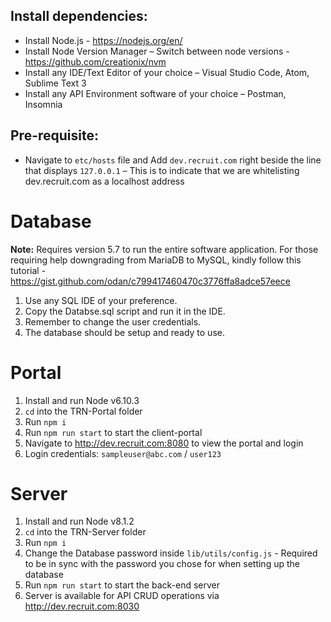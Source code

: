 ## Install dependencies:

- Install Node.js - https://nodejs.org/en/
- Install Node Version Manager – Switch between node versions - https://github.com/creationix/nvm
- Install any IDE/Text Editor of your choice – Visual Studio Code, Atom, Sublime Text 3
- Install any API Environment software of your choice – Postman, Insomnia

## Pre-requisite:
- Navigate to `etc/hosts` file and Add `dev.recruit.com` right beside the line that displays `127.0.0.1` – This is to indicate that we are whitelisting dev.recruit.com as a localhost address 


# Database

**Note:** Requires version 5.7 to run the entire software application. For those requiring help downgrading from MariaDB to MySQL, kindly follow this tutorial - https://gist.github.com/odan/c799417460470c3776ffa8adce57eece

1.	Use any SQL IDE of your preference.
2.	Copy the Databse.sql script and run it in the IDE.
3.	Remember to change the user credentials.
4.	The database should be setup and ready to use.


# Portal

1.	Install and run Node v6.10.3
2.	`cd` into the TRN-Portal folder
3.	Run `npm i`
4.	Run `npm run start` to start the client-portal
5.	Navigate to http://dev.recruit.com:8080 to view the portal and login
6.	Login credentials: `sampleuser@abc.com` / `user123`


# Server

1.	Install and run Node v8.1.2
2.	`cd` into the TRN-Server folder
3.	Run `npm i`
4.	Change the Database password inside `lib/utils/config.js` - Required to be in sync with the password you chose for when setting up the database
5.	Run `npm run start` to start the back-end server
6.	Server is available for API CRUD operations via http://dev.recruit.com:8030

